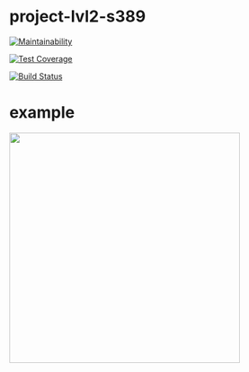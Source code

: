 # project-lvl2-s389

[![Maintainability](https://api.codeclimate.com/v1/badges/18a583b2741a12ab3df5/maintainability)](https://codeclimate.com/github/mairiv/project-lvl2-s389/maintainability)

[![Test Coverage](https://api.codeclimate.com/v1/badges/18a583b2741a12ab3df5/test_coverage)](https://codeclimate.com/github/mairiv/project-lvl2-s389/test_coverage)

[![Build Status](https://travis-ci.com/mairiv/project-lvl2-s389.svg?branch=master)](https://travis-ci.com/mairiv/project-lvl2-s389)

# example
<a href="https://asciinema.org/a/Vb5FgfBBAXX7N2CTonQrjvf1K" target="_blank">
  <img src="https://asciinema.org/a/Vb5FgfBBAXX7N2CTonQrjvf1K.png" width="410">
</a>